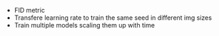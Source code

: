 - FID metric
- Transfere  learning rate to train the same seed in different img sizes 
- Train multiple models scaling them up with time